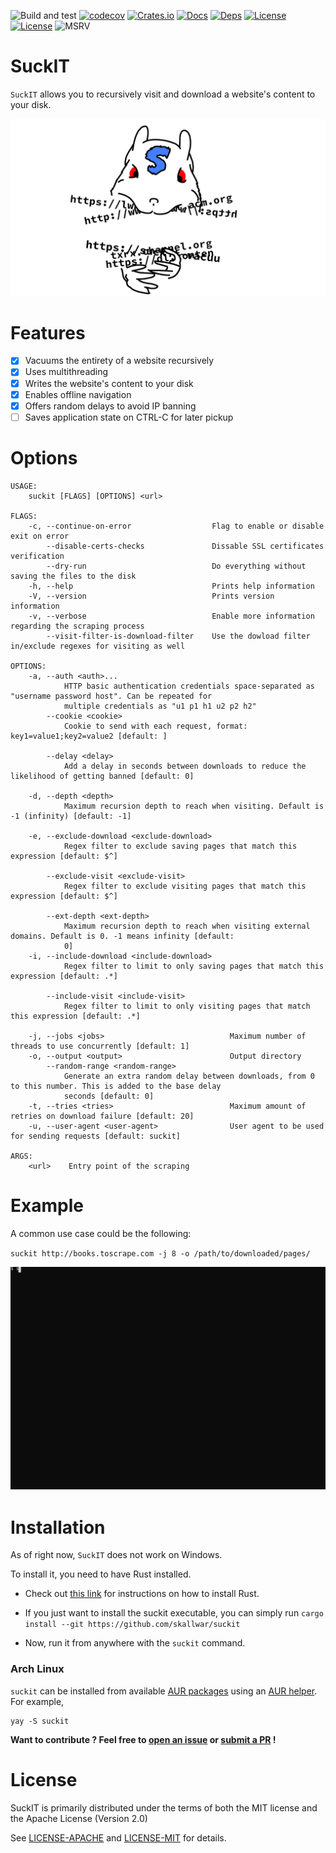 ![Build and test](https://github.com/Skallwar/suckit/workflows/Build%20and%20test/badge.svg)
[![codecov](https://codecov.io/gh/Skallwar/suckit/branch/master/graph/badge.svg?token=ZLD369AY2G)](https://codecov.io/gh/Skallwar/suckit)
[![Crates.io](https://img.shields.io/crates/v/suckit.svg)](https://crates.io/crates/suckit)
[![Docs](https://docs.rs/suckit/badge.svg)](https://docs.rs/suckit)
[![Deps](https://deps.rs/repo/github/Skallwar/suckit/status.svg)](https://deps.rs/repo/github/Skallwar/suckit)
[![License](https://img.shields.io/badge/License-Apache%202.0-blue.svg)](https://opensource.org/licenses/Apache-2.0)
[![License](https://img.shields.io/badge/License-MIT-yellow.svg)](https://opensource.org/licenses/MIT)
![MSRV](https://img.shields.io/badge/MSRV-1.67.0-blue)

# SuckIT

`SuckIT` allows you to recursively visit and download a website's content to
your disk.

![SuckIT Logo](media/suckit_logo.png)

# Features

* [x] Vacuums the entirety of a website recursively
* [x] Uses multithreading
* [x] Writes the website's content to your disk
* [x] Enables offline navigation
* [x] Offers random delays to avoid IP banning
* [ ] Saves application state on CTRL-C for later pickup

# Options
```console
USAGE:
    suckit [FLAGS] [OPTIONS] <url>

FLAGS:
    -c, --continue-on-error                  Flag to enable or disable exit on error
        --disable-certs-checks               Dissable SSL certificates verification
        --dry-run                            Do everything without saving the files to the disk
    -h, --help                               Prints help information
    -V, --version                            Prints version information
    -v, --verbose                            Enable more information regarding the scraping process
        --visit-filter-is-download-filter    Use the dowload filter in/exclude regexes for visiting as well

OPTIONS:
    -a, --auth <auth>...
            HTTP basic authentication credentials space-separated as "username password host". Can be repeated for
            multiple credentials as "u1 p1 h1 u2 p2 h2"
        --cookie <cookie>
            Cookie to send with each request, format: key1=value1;key2=value2 [default: ]

        --delay <delay>
            Add a delay in seconds between downloads to reduce the likelihood of getting banned [default: 0]

    -d, --depth <depth>
            Maximum recursion depth to reach when visiting. Default is -1 (infinity) [default: -1]

    -e, --exclude-download <exclude-download>
            Regex filter to exclude saving pages that match this expression [default: $^]

        --exclude-visit <exclude-visit>
            Regex filter to exclude visiting pages that match this expression [default: $^]

        --ext-depth <ext-depth>
            Maximum recursion depth to reach when visiting external domains. Default is 0. -1 means infinity [default:
            0]
    -i, --include-download <include-download>
            Regex filter to limit to only saving pages that match this expression [default: .*]

        --include-visit <include-visit>
            Regex filter to limit to only visiting pages that match this expression [default: .*]

    -j, --jobs <jobs>                            Maximum number of threads to use concurrently [default: 1]
    -o, --output <output>                        Output directory
        --random-range <random-range>
            Generate an extra random delay between downloads, from 0 to this number. This is added to the base delay
            seconds [default: 0]
    -t, --tries <tries>                          Maximum amount of retries on download failure [default: 20]
    -u, --user-agent <user-agent>                User agent to be used for sending requests [default: suckit]

ARGS:
    <url>    Entry point of the scraping
```

# Example

A common use case could be the following:

`suckit http://books.toscrape.com -j 8 -o /path/to/downloaded/pages/`

![asciicast](media/suckit-adjusted-120cols-40rows-100ms.svg)

# Installation

As of right now, `SuckIT` does not work on Windows.

To install it, you need to have Rust installed.

* Check out [this link](https://www.rust-lang.org/learn/get-started) for
instructions on how to install Rust.

* If you just want to install the suckit executable, you can simply run
`cargo install --git https://github.com/skallwar/suckit`

* Now, run it from anywhere with the `suckit` command.

### Arch Linux

`suckit` can be installed from available [AUR packages](https://aur.archlinux.org/packages/?O=0&SeB=b&K=suckit&outdated=&SB=n&SO=a&PP=50&do_Search=Go) using an [AUR helper](https://wiki.archlinux.org/index.php/AUR_helpers). For example,

```
yay -S suckit
```

__Want to contribute ? Feel free to
[open an issue](https://github.com/Skallwar/suckit/issues/new) or
[submit a PR](https://github.com/Skallwar/suckit/compare) !__

# License

SuckIT is primarily distributed under the terms of both the MIT license
and the Apache License (Version 2.0)

See [LICENSE-APACHE](LICENSE-APACHE) and [LICENSE-MIT](LICENSE-MIT) for details.
